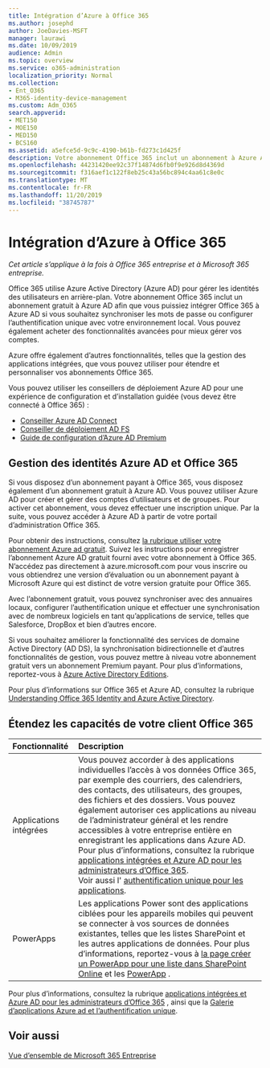 ```yaml
---
title: Intégration d’Azure à Office 365
ms.author: josephd
author: JoeDavies-MSFT
manager: laurawi
ms.date: 10/09/2019
audience: Admin
ms.topic: overview
ms.service: o365-administration
localization_priority: Normal
ms.collection:
- Ent_O365
- M365-identity-device-management
ms.custom: Adm_O365
search.appverid:
- MET150
- MOE150
- MED150
- BCS160
ms.assetid: a5efce5d-9c9c-4190-b61b-fd273c1d425f
description: Votre abonnement Office 365 inclut un abonnement à Azure AD. Intégrez Office 365 avec Azure AD si vous voulez une synchronisation de mot de passe ou une authentification unique avec votre environnement local.
ms.openlocfilehash: 44231420ee92c37f14874d6fb0f9e926d8d4369d
ms.sourcegitcommit: f316aef1c122f8eb25c43a56bc894c4aa61c8e0c
ms.translationtype: MT
ms.contentlocale: fr-FR
ms.lasthandoff: 11/20/2019
ms.locfileid: "38745787"
---
```

# <a name="azure-integration-with-office-365"></a>Intégration d’Azure à Office 365

*Cet article s’applique à la fois à Office 365 entreprise et à Microsoft 365 entreprise.*

Office 365 utilise Azure Active Directory (Azure AD) pour gérer les identités des utilisateurs en arrière-plan. Votre abonnement Office 365 inclut un abonnement gratuit à Azure AD afin que vous puissiez intégrer Office 365 à Azure AD si vous souhaitez synchroniser les mots de passe ou configurer l’authentification unique avec votre environnement local. Vous pouvez également acheter des fonctionnalités avancées pour mieux gérer vos comptes.
  
Azure offre également d’autres fonctionnalités, telles que la gestion des applications intégrées, que vous pouvez utiliser pour étendre et personnaliser vos abonnements Office 365.
  
Vous pouvez utiliser les conseillers de déploiement Azure AD pour une expérience de configuration et d’installation guidée (vous devez être connecté à Office 365) :

 - [Conseiller Azure AD Connect](https://aka.ms/aadconnectpwsync)
 - [Conseiller de déploiement AD FS](https://aka.ms/adfsguidance)
 - [Guide de configuration d’Azure AD Premium](https://aka.ms/aadpguidance)
  
## <a name="azure-ad-editions-and-office-365-identity-management"></a>Gestion des identités Azure AD et Office 365

Si vous disposez d’un abonnement payant à Office 365, vous disposez également d’un abonnement gratuit à Azure AD. Vous pouvez utiliser Azure AD pour créer et gérer des comptes d’utilisateurs et de groupes. Pour activer cet abonnement, vous devez effectuer une inscription unique. Par la suite, vous pouvez accéder à Azure AD à partir de votre portail d’administration Office 365. 

Pour obtenir des instructions, consultez [la rubrique utiliser votre abonnement Azure ad gratuit](https://go.microsoft.com/fwlink/p/?LinkId=617127). Suivez les instructions pour enregistrer l’abonnement Azure AD gratuit fourni avec votre abonnement à Office 365. N’accédez pas directement à azure.microsoft.com pour vous inscrire ou vous obtiendrez une version d’évaluation ou un abonnement payant à Microsoft Azure qui est distinct de votre version gratuite pour Office 365. 
  
Avec l’abonnement gratuit, vous pouvez synchroniser avec des annuaires locaux, configurer l’authentification unique et effectuer une synchronisation avec de nombreux logiciels en tant qu’applications de service, telles que Salesforce, DropBox et bien d’autres encore.
  
Si vous souhaitez améliorer la fonctionnalité des services de domaine Active Directory (AD DS), la synchronisation bidirectionnelle et d’autres fonctionnalités de gestion, vous pouvez mettre à niveau votre abonnement gratuit vers un abonnement Premium payant. Pour plus d’informations, reportez-vous à [Azure Active Directory Editions](https://azure.microsoft.com/pricing/details/active-directory/).
  
Pour plus d’informations sur Office 365 et Azure AD, consultez la rubrique [Understanding Office 365 Identity and Azure Active Directory](https://docs.microsoft.com/office365/enterprise/about-office-365-identity).
  
## <a name="extend-the-capabilities-of-your-office-365-tenant"></a>Étendez les capacités de votre client Office 365

|**Fonctionnalité**|**Description**|
|:-----|:-----|
|Applications intégrées  <br/> |Vous pouvez accorder à des applications individuelles l’accès à vos données Office 365, par exemple des courriers, des calendriers, des contacts, des utilisateurs, des groupes, des fichiers et des dossiers. Vous pouvez également autoriser ces applications au niveau de l’administrateur général et les rendre accessibles à votre entreprise entière en enregistrant les applications dans Azure AD. Pour plus d’informations, consultez la rubrique [applications intégrées et Azure AD pour les administrateurs d’Office 365](https://support.office.com/article/cb2250e3-451e-416f-bf4e-363549652c2a).  <br/> Voir aussi l' [authentification unique pour les applications](https://go.microsoft.com/fwlink/p/?LinkId=698604).  <br/> |
|PowerApps  <br/> | Les applications Power sont des applications ciblées pour les appareils mobiles qui peuvent se connecter à vos sources de données existantes, telles que les listes SharePoint et les autres applications de données. Pour plus d’informations, reportez-vous à [la page créer un PowerApp pour une liste dans SharePoint Online](https://support.office.com/article/9338b2d2-67ac-4b81-8e67-97da27e5e9ab) et les [PowerApp](https://powerapps.microsoft.com/) .  <br/> |
   
Pour plus d’informations, consultez la rubrique [applications intégrées et Azure AD pour les administrateurs d’Office 365](integrated-apps-and-azure-ads.md) , ainsi que la [Galerie d’applications Azure ad et l’authentification unique](https://docs.microsoft.com/azure/active-directory/manage-apps/what-is-single-sign-on).

## <a name="see-also"></a>Voir aussi

[Vue d’ensemble de Microsoft 365 Entreprise](https://docs.microsoft.com/microsoft-365/enterprise/microsoft-365-overview)
